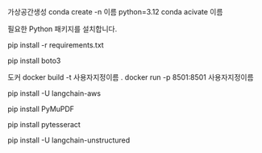 가상공간생성
conda create -n 이름 python=3.12
conda acivate 이름


필요한 Python 패키지를 설치합니다. 

pip install -r requirements.txt

pip install boto3


도커
docker build -t 사용자지정이름 .
docker run -p 8501:8501 사용자지정이름

pip install -U langchain-aws

pip install PyMuPDF

pip install pytesseract

pip install -U langchain-unstructured

